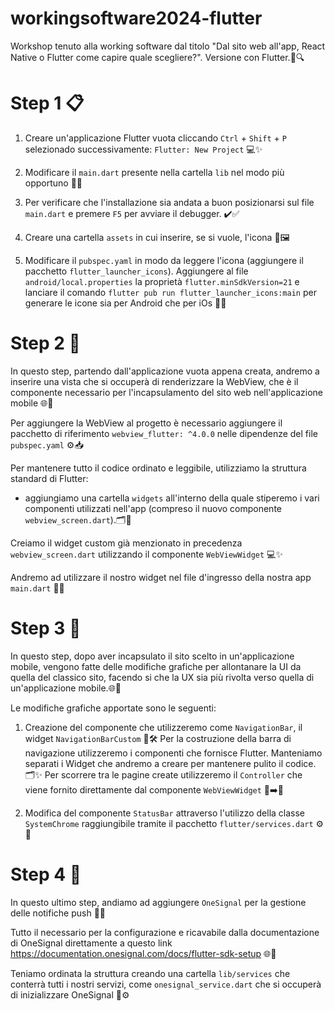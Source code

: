 # workingsoftware2024-flutter
Workshop tenuto alla working software dal titolo "Dal sito web all'app, React Native o Flutter come capire quale scegliere?". Versione con Flutter.🤔🔍

# Step 1 📋
1. Creare un'applicazione Flutter vuota cliccando `Ctrl` + `Shift` + `P` selezionado successivamente: `Flutter: New Project` 💻✨

2. Modificare il `main.dart` presente nella cartella `lib` nel modo più opportuno 🔧📝

3. Per verificare che l'installazione sia andata a buon posizionarsi sul file `main.dart` e premere `F5` per avviare il debugger. ✔️✅

4. Creare una cartella `assets` in cui inserire, se si vuole, l'icona 📂🖼️

5. Modificare il `pubspec.yaml` in modo da leggere l'icona (aggiungere il pacchetto `flutter_launcher_icons`). Aggiungere al file `android/local.properties` la proprietà `flutter.minSdkVersion=21` e lanciare il comando `flutter pub run flutter_launcher_icons:main` per generare le icone sia per Android che per iOs 📄🔄

# Step 2 🚀

In questo step, partendo dall'applicazione vuota appena creata, andremo a inserire una vista che si occuperà di renderizzare la WebView, che è il componente necessario per l'incapsulamento del sito web nell'applicazione mobile 🌐📱

Per aggiungere la WebView al progetto è necessario aggiungere il pacchetto di riferimento `webview_flutter: ^4.0.0` nelle dipendenze del file `pubspec.yaml` ⚙️📥

Per mantenere tutto il codice ordinato e leggibile, utilizziamo la struttura standard di Flutter: 
 - aggiungiamo una cartella `widgets` all'interno della quale stiperemo i vari componenti utilizzati nell'app (compreso il nuovo componente `webview_screen.dart`).🗂️📂

Creiamo il widget custom già menzionato in precedenza `webview_screen.dart` utilizzando il componente `WebViewWidget` 💻✨

Andremo ad utilizzare il nostro widget nel file d'ingresso della nostra app `main.dart` 📄🚀

# Step 3 🚀
In questo step, dopo aver incapsulato il sito scelto in un'applicazione mobile, vengono fatte delle modifiche grafiche per allontanare la UI da quella del classico sito, facendo si che la UX sia più rivolta verso quella di un'applicazione mobile.🌐📱

Le modifiche grafiche apportate sono le seguenti:

1. Creazione del componente che utilizzeremo come `NavigationBar`, il widget `NavigationBarCustom` 📐🛠️
Per la costruzione della barra di navigazione utilizzeremo i componenti che fornisce Flutter. Manteniamo separati i Widget che andremo a creare per mantenere pulito il codice. 🗂️✨
Per scorrere tra le pagine create utilizzeremo il `Controller` che viene fornito direttamente dal componente `WebViewWidget` 📄➡️📄

2. Modifica del componente `StatusBar` attraverso l'utilizzo della classe `SystemChrome` raggiungibile tramite il pacchetto `flutter/services.dart` ⚙️📲

# Step 4 🚀
In questo ultimo step, andiamo ad aggiungere `OneSignal` per la gestione delle notifiche push 📲🔔

Tutto il necessario per la configurazione e ricavabile dalla documentazione di OneSignal direttamente a questo link https://documentation.onesignal.com/docs/flutter-sdk-setup 🌐📄

Teniamo ordinata la struttura creando una cartella `lib/services` che conterrà tutti i nostri servizi, come `onesignal_service.dart` che si occuperà di inizializzare OneSignal 📂⚙️
